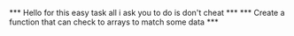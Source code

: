 *** Hello for this easy task all i ask you to do is don't cheat ***
*** Create a function that can check to arrays to match some data ***
